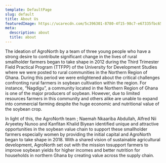 ```yaml
---
template: DefaultPage
slug: default
title: About Us
featuredImage: https://ucarecdn.com/5c396301-8780-4f15-98c7-e67335fbc658/
meta:
  description: about
  title: about
---
```

The ideation of AgroNorth by a team of three young people who have a strong desire to contribute significant change in the lives of rural smallholder farmers began to take shape in 2012 during the Third Trimester Field Practical Program (TTFPP) of the University for Development Studies where we were posted to rural communities in the Northern Region of Ghana. During this period we were enlightened about the critical challenges confronting rural farmers in soybean cultivation within the region. For instance, “Nagdigu”, a community located in the Northern Region of Ghana is one of the major producers of soybean. However, due to limited resources farmers in this community and others alike are unable to expand into commercial farming despite the huge economic and nutritional value of the soybean crop.

In light of this, the AgroNorth team ; Naemah Nkaariba Abdullah, Alfred Nii Aryeetey Nunoo and Kanfitan Khalid Biyean identified unique and attractive opportunities in the soybean value chain to support these smallholder farmers especially women by providing the initial capital and AgroNorth began to take shape in 2018. With a shared vision of sustainable agricultural development, AgroNorth set out with the mission tosupport farmers to improve soybean yields for higher incomes and better nutrition for households in northern Ghana by creating value across the supply chain.